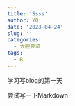 ```yaml
---
title: 'Ssss'
author: YQ
date: '2023-04-24'
slug: ''
categories:
  - 大胆尝试
tags:
  - R
---
```


学习写blog的第一天

尝试写一下Markdown
